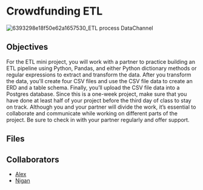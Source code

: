 # Crowdfunding ETL

![6393298e18f50e62a1657530_ETL process DataChannel](https://github.com/MidnightAlex6/Crowdfunding_ETL/assets/126301312/e35eab5d-9d19-45df-b01d-d46a75702b71)

## Objectives

For the ETL mini project, you will work with a partner to practice building an ETL pipeline using Python, Pandas, and either Python dictionary methods or regular expressions to extract and transform the data. After you transform the data, you'll create four CSV files and use the CSV file data to create an ERD and a table schema. Finally, you’ll upload the CSV file data into a Postgres database.
Since this is a one-week project, make sure that you have done at least half of your project before the third day of class to stay on track.
Although you and your partner will divide the work, it’s essential to collaborate and communicate while working on different parts of the project. Be sure to check in with your partner regularly and offer support.

## Files

## Collaborators

  * [Alex](https://github.com/MidnightAlex6)
  * [Nigan](https://github.com/niganmarin)
